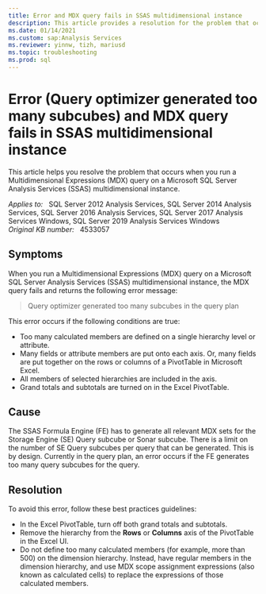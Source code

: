 ```yaml
---
title: Error and MDX query fails in SSAS multidimensional instance
description: This article provides a resolution for the problem that occurs when you run a Multidimensional Expressions (MDX) query on a Microsoft SQL Server Analysis Services (SSAS) multidimensional instance.
ms.date: 01/14/2021
ms.custom: sap:Analysis Services
ms.reviewer: yinnw, tizh, mariusd
ms.topic: troubleshooting
ms.prod: sql 
---
```

# Error (Query optimizer generated too many subcubes) and MDX query fails in SSAS multidimensional instance

This article helps you resolve the problem that occurs when you run a Multidimensional Expressions (MDX) query on a Microsoft SQL Server Analysis Services (SSAS) multidimensional instance.

_Applies to:_ &nbsp; SQL Server 2012 Analysis Services, SQL Server 2014 Analysis Services, SQL Server 2016 Analysis Services, SQL Server 2017 Analysis Services Windows, SQL Server 2019 Analysis Services Windows  
_Original KB number:_ &nbsp; 4533057

## Symptoms

When you run a Multidimensional Expressions (MDX) query on a Microsoft SQL Server Analysis Services (SSAS) multidimensional instance, the MDX query fails and returns the following error message:

> Query optimizer generated too many subcubes in the query plan

This error occurs if the following conditions are true:

- Too many calculated members are defined on a single hierarchy level or attribute.
- Many fields or attribute members are put onto each axis. Or, many fields are put together on the rows or columns of a PivotTable in Microsoft Excel.
- All members of selected hierarchies are included in the axis.
- Grand totals and subtotals are turned on in the Excel PivotTable.

## Cause

The SSAS Formula Engine (FE) has to generate all relevant MDX sets for the Storage Engine (SE) Query subcube or Sonar subcube. There is a limit on the number of SE Query subcubes per query that can be generated. This is by design. Currently in the query plan, an error occurs if the FE generates too many query subcubes for the query.

## Resolution

To avoid this error, follow these best practices guidelines:

- In the Excel PivotTable, turn off both grand totals and subtotals.
- Remove the hierarchy from the **Rows** or **Columns** axis of the PivotTable in the Excel UI.
- Do not define too many calculated members (for example, more than 500) on the dimension hierarchy. Instead, have regular members in the dimension hierarchy, and use MDX scope assignment expressions (also known as calculated cells) to replace the expressions of those calculated members.
